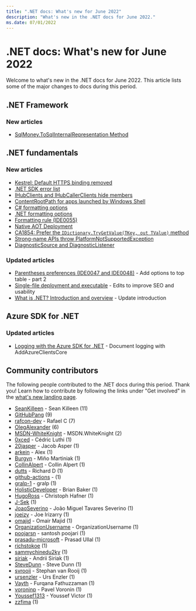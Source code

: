 ```yaml
---
title: ".NET docs: What's new for June 2022"
description: "What's new in the .NET docs for June 2022."
ms.date: 07/01/2022
---
```


# .NET docs: What's new for June 2022

Welcome to what's new in the .NET docs for June 2022. This article lists some of the major changes to docs during this period.

## .NET Framework

### New articles

- [SqlMoney.ToSqlInternalRepresentation Method](../framework/additional-apis/system.data.sqltypes.sqlmoney.tosqlinternalrepresentation.md)

## .NET fundamentals

### New articles

- [Kestrel: Default HTTPS binding removed](../core/compatibility/aspnet-core/7.0/https-binding-kestrel.md)
- [.NET SDK error list](../core/tools/sdk-errors/index.md)
- [IHubClients and IHubCallerClients hide members](../core/compatibility/aspnet-core/7.0/ihubclients-ihubcallerclients.md)
- [ContentRootPath for apps launched by Windows Shell](../core/compatibility/extensions/7.0/contentrootpath-hosted-app.md)
- [C# formatting options](../fundamentals/code-analysis/style-rules/csharp-formatting-options.md)
- [.NET formatting options](../fundamentals/code-analysis/style-rules/dotnet-formatting-options.md)
- [Formatting rule (IDE0055)](../fundamentals/code-analysis/style-rules/ide0055.md)
- [Native AOT Deployment](../core/deploying/native-aot.md)
- [CA1854: Prefer the `IDictionary.TryGetValue(TKey, out TValue)` method](../fundamentals/code-analysis/quality-rules/ca1854.md)
- [Strong-name APIs throw PlatformNotSupportedException](../core/compatibility/core-libraries/6.0/strong-name-signing-exceptions.md)
- [DiagnosticSource and DiagnosticListener](../core/diagnostics/diagnosticsource-diagnosticlistener.md)

### Updated articles

- [Parentheses preferences (IDE0047 and IDE0048)](../fundamentals/code-analysis/style-rules/ide0047-ide0048.md) - Add options to top table - part 2
- [Single-file deployment and executable](../core/deploying/single-file/overview.md) - Edits to improve SEO and usability
- [What is .NET? Introduction and overview](../core/introduction.md) - Update introduction

## Azure SDK for .NET

### Updated articles

- [Logging with the Azure SDK for .NET](../azure/sdk/logging.md) - Document logging with AddAzureClientsCore

## Community contributors

The following people contributed to the .NET docs during this period. Thank you! Learn how to contribute by following the links under "Get involved" in the [what's new landing page](index.yml).

- [SeanKilleen](https://github.com/SeanKilleen) - Sean Killeen (11)
- [GitHubPang](https://github.com/GitHubPang) (9)
- [rafcon-dev](https://github.com/rafcon-dev) - Rafael C (7)
- [OlegAlexander](https://github.com/OlegAlexander) (6)
- [MSDN-WhiteKnight](https://github.com/MSDN-WhiteKnight) - MSDN.WhiteKnight (2)
- [0xced](https://github.com/0xced) - Cédric Luthi (1)
- [20jasper](https://github.com/20jasper) - Jacob Asper (1)
- [arkein](https://github.com/arkein) - Alex (1)
- [Burgyn](https://github.com/Burgyn) - Miňo Martiniak (1)
- [CollinAlpert](https://github.com/CollinAlpert) - Collin Alpert (1)
- [dutts](https://github.com/dutts) - Richard D (1)
- [github-actions](https://github.com/github-actions) -  (1)
- [gralp-1](https://github.com/gralp-1) - gralp (1)
- [HolisticDeveloper](https://github.com/HolisticDeveloper) - Brian Baker (1)
- [HugoRoss](https://github.com/HugoRoss) - Christoph Hafner (1)
- [J-Sek](https://github.com/J-Sek) (1)
- [JoaoSeverino](https://github.com/JoaoSeverino) - João Miguel Tavares Severino (1)
- [joeizy](https://github.com/joeizy) - Joe Irizarry (1)
- [omajid](https://github.com/omajid) - Omair Majid (1)
- [OrganizationUsername](https://github.com/OrganizationUsername) - OrganizationUsername (1)
- [poojarsn](https://github.com/poojarsn) - santosh poojari (1)
- [prasadu-microsoft](https://github.com/prasadu-microsoft) - Prasad Ullal (1)
- [richstokoe](https://github.com/richstokoe) (1)
- [sammychinedu2ky](https://github.com/sammychinedu2ky) (1)
- [siriak](https://github.com/siriak) - Andrii Siriak (1)
- [SteveDunn](https://github.com/SteveDunn) - Steve Dunn (1)
- [svrooij](https://github.com/svrooij) - Stephan van Rooij (1)
- [ursenzler](https://github.com/ursenzler) - Urs Enzler (1)
- [Vayth](https://github.com/Vayth) - Furqana Fathuzzaman (1)
- [voroninp](https://github.com/voroninp) - Pavel Voronin (1)
- [Youssef1313](https://github.com/Youssef1313) - Youssef Victor (1)
- [zzfima](https://github.com/zzfima) (1)
